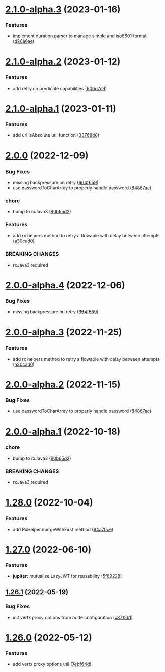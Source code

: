 # [2.1.0-alpha.3](https://github.com/gravitee-io/gravitee-common/compare/2.1.0-alpha.2...2.1.0-alpha.3) (2023-01-16)


### Features

* implement duration parser to manage simple and iso8601 format ([d26a6ae](https://github.com/gravitee-io/gravitee-common/commit/d26a6aea55c5110775c3e700beedba8ccf7ab039))

# [2.1.0-alpha.2](https://github.com/gravitee-io/gravitee-common/compare/2.1.0-alpha.1...2.1.0-alpha.2) (2023-01-12)


### Features

* add retry on predicate capabilities ([606d7c9](https://github.com/gravitee-io/gravitee-common/commit/606d7c94fb71b5058c633482b7b04e297f54a742))

# [2.1.0-alpha.1](https://github.com/gravitee-io/gravitee-common/compare/2.0.0...2.1.0-alpha.1) (2023-01-11)


### Features

* add uri isAbsolute util function ([33768d8](https://github.com/gravitee-io/gravitee-common/commit/33768d80bfd6955ec62d60ac986a0d9402492c7f))

# [2.0.0](https://github.com/gravitee-io/gravitee-common/compare/1.28.0...2.0.0) (2022-12-09)


### Bug Fixes

* missing backpressure on retry ([664f659](https://github.com/gravitee-io/gravitee-common/commit/664f659d1b984bb609f4a283e4786c9a45f7846e))
* use passwordToCharArray to properly handle password ([84867ac](https://github.com/gravitee-io/gravitee-common/commit/84867ac1b3717f0a460c3328d9335c5df72e36f3))


### chore

* bump to rxJava3 ([90b65d2](https://github.com/gravitee-io/gravitee-common/commit/90b65d2730765cf57e3a1945fd3853f48bc4e4c4))


### Features

* add rx helpers method to retry a flowable with delay between attempts ([a30cad0](https://github.com/gravitee-io/gravitee-common/commit/a30cad0662b9aad20cd729189b5c5e9674650f71))


### BREAKING CHANGES

* rxJava3 required

# [2.0.0-alpha.4](https://github.com/gravitee-io/gravitee-common/compare/2.0.0-alpha.3...2.0.0-alpha.4) (2022-12-06)


### Bug Fixes

* missing backpressure on retry ([664f659](https://github.com/gravitee-io/gravitee-common/commit/664f659d1b984bb609f4a283e4786c9a45f7846e))

# [2.0.0-alpha.3](https://github.com/gravitee-io/gravitee-common/compare/2.0.0-alpha.2...2.0.0-alpha.3) (2022-11-25)


### Features

* add rx helpers method to retry a flowable with delay between attempts ([a30cad0](https://github.com/gravitee-io/gravitee-common/commit/a30cad0662b9aad20cd729189b5c5e9674650f71))

# [2.0.0-alpha.2](https://github.com/gravitee-io/gravitee-common/compare/2.0.0-alpha.1...2.0.0-alpha.2) (2022-11-15)


### Bug Fixes

* use passwordToCharArray to properly handle password ([84867ac](https://github.com/gravitee-io/gravitee-common/commit/84867ac1b3717f0a460c3328d9335c5df72e36f3))

# [2.0.0-alpha.1](https://github.com/gravitee-io/gravitee-common/compare/1.28.0...2.0.0-alpha.1) (2022-10-18)


### chore

* bump to rxJava3 ([90b65d2](https://github.com/gravitee-io/gravitee-common/commit/90b65d2730765cf57e3a1945fd3853f48bc4e4c4))


### BREAKING CHANGES

* rxJava3 required

# [1.28.0](https://github.com/gravitee-io/gravitee-common/compare/1.27.0...1.28.0) (2022-10-04)


### Features

* add RxHelper.mergeWithFirst method ([84a70ce](https://github.com/gravitee-io/gravitee-common/commit/84a70ceba01be3b6bf621e8636d541d8c3c4bfde))

# [1.27.0](https://github.com/gravitee-io/gravitee-common/compare/1.26.1...1.27.0) (2022-06-10)


### Features

* **jupiter:** mutualize LazyJWT for reusability ([5f89228](https://github.com/gravitee-io/gravitee-common/commit/5f89228af480f1ef565475ae6f5e33f0f4fb681b))

## [1.26.1](https://github.com/gravitee-io/gravitee-common/compare/1.26.0...1.26.1) (2022-05-19)


### Bug Fixes

* init vertx proxy options from node configuration ([c8715b1](https://github.com/gravitee-io/gravitee-common/commit/c8715b12ca2376c2161c1dea86f465033dea1faa))

# [1.26.0](https://github.com/gravitee-io/gravitee-common/compare/1.25.0...1.26.0) (2022-05-12)


### Features

* add vertx proxy options util ([7ebf64d](https://github.com/gravitee-io/gravitee-common/commit/7ebf64d31ae36843e60a8b8383135de4c427cafd))
